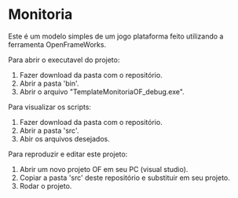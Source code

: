 # Monitoria
Este é um modelo simples de um jogo plataforma feito utilizando a ferramenta OpenFrameWorks.

Para abrir o executavel do projeto:
 1. Fazer download da pasta com o repositório.
 2. Abrir a pasta 'bin'.
 3. Abrir o arquivo "TemplateMonitoriaOF_debug.exe".

Para visualizar os scripts:
 1. Fazer download da pasta com o repositório.
 2. Abrir a pasta 'src'.
 3. Abir os arquivos desejados.


Para reproduzir e editar este projeto:
 1. Abrir um novo projeto OF em seu PC (visual studio).
 2. Copiar a pasta 'src' deste repositório e substituir em seu projeto.
 3. Rodar o projeto.
